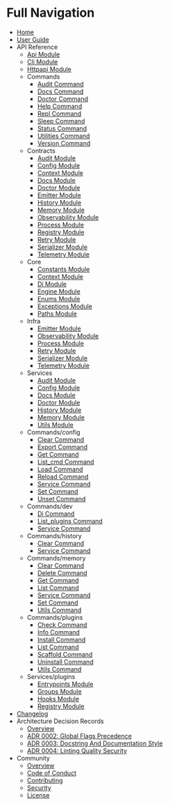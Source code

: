 # Full Navigation
* [Home](index.md)
* [User Guide](usage.md)
* API Reference
    * [Api Module](reference/api.md)
    * [Cli Module](reference/cli.md)
    * [Httpapi Module](reference/httpapi.md)
    * Commands
        * [Audit Command](reference/commands/audit.md)
        * [Docs Command](reference/commands/docs.md)
        * [Doctor Command](reference/commands/doctor.md)
        * [Help Command](reference/commands/help.md)
        * [Repl Command](reference/commands/repl.md)
        * [Sleep Command](reference/commands/sleep.md)
        * [Status Command](reference/commands/status.md)
        * [Utilities Command](reference/commands/utilities.md)
        * [Version Command](reference/commands/version.md)
    * Contracts
        * [Audit Module](reference/contracts/audit.md)
        * [Config Module](reference/contracts/config.md)
        * [Context Module](reference/contracts/context.md)
        * [Docs Module](reference/contracts/docs.md)
        * [Doctor Module](reference/contracts/doctor.md)
        * [Emitter Module](reference/contracts/emitter.md)
        * [History Module](reference/contracts/history.md)
        * [Memory Module](reference/contracts/memory.md)
        * [Observability Module](reference/contracts/observability.md)
        * [Process Module](reference/contracts/process.md)
        * [Registry Module](reference/contracts/registry.md)
        * [Retry Module](reference/contracts/retry.md)
        * [Serializer Module](reference/contracts/serializer.md)
        * [Telemetry Module](reference/contracts/telemetry.md)
    * Core
        * [Constants Module](reference/core/constants.md)
        * [Context Module](reference/core/context.md)
        * [Di Module](reference/core/di.md)
        * [Engine Module](reference/core/engine.md)
        * [Enums Module](reference/core/enums.md)
        * [Exceptions Module](reference/core/exceptions.md)
        * [Paths Module](reference/core/paths.md)
    * Infra
        * [Emitter Module](reference/infra/emitter.md)
        * [Observability Module](reference/infra/observability.md)
        * [Process Module](reference/infra/process.md)
        * [Retry Module](reference/infra/retry.md)
        * [Serializer Module](reference/infra/serializer.md)
        * [Telemetry Module](reference/infra/telemetry.md)
    * Services
        * [Audit Module](reference/services/audit.md)
        * [Config Module](reference/services/config.md)
        * [Docs Module](reference/services/docs.md)
        * [Doctor Module](reference/services/doctor.md)
        * [History Module](reference/services/history.md)
        * [Memory Module](reference/services/memory.md)
        * [Utils Module](reference/services/utils.md)
    * Commands/config
        * [Clear Command](reference/commands/config/clear.md)
        * [Export Command](reference/commands/config/export.md)
        * [Get Command](reference/commands/config/get.md)
        * [List_cmd Command](reference/commands/config/list_cmd.md)
        * [Load Command](reference/commands/config/load.md)
        * [Reload Command](reference/commands/config/reload.md)
        * [Service Command](reference/commands/config/service.md)
        * [Set Command](reference/commands/config/set.md)
        * [Unset Command](reference/commands/config/unset.md)
    * Commands/dev
        * [Di Command](reference/commands/dev/di.md)
        * [List_plugins Command](reference/commands/dev/list_plugins.md)
        * [Service Command](reference/commands/dev/service.md)
    * Commands/history
        * [Clear Command](reference/commands/history/clear.md)
        * [Service Command](reference/commands/history/service.md)
    * Commands/memory
        * [Clear Command](reference/commands/memory/clear.md)
        * [Delete Command](reference/commands/memory/delete.md)
        * [Get Command](reference/commands/memory/get.md)
        * [List Command](reference/commands/memory/list.md)
        * [Service Command](reference/commands/memory/service.md)
        * [Set Command](reference/commands/memory/set.md)
        * [Utils Command](reference/commands/memory/utils.md)
    * Commands/plugins
        * [Check Command](reference/commands/plugins/check.md)
        * [Info Command](reference/commands/plugins/info.md)
        * [Install Command](reference/commands/plugins/install.md)
        * [List Command](reference/commands/plugins/list.md)
        * [Scaffold Command](reference/commands/plugins/scaffold.md)
        * [Uninstall Command](reference/commands/plugins/uninstall.md)
        * [Utils Command](reference/commands/plugins/utils.md)
    * Services/plugins
        * [Entrypoints Module](reference/services/plugins/entrypoints.md)
        * [Groups Module](reference/services/plugins/groups.md)
        * [Hooks Module](reference/services/plugins/hooks.md)
        * [Registry Module](reference/services/plugins/registry.md)
* [Changelog](changelog.md)
* Architecture Decision Records
    * [Overview](ADR/index.md)
    * [ADR 0002: Global Flags Precedence](ADR/0002-global-flags-precedence.md)
    * [ADR 0003: Docstring And Documentation Style](ADR/0003-docstring-and-documentation-style.md)
    * [ADR 0004: Linting Quality Security](ADR/0004-linting-quality-security.md)
* Community
    * [Overview](community.md)
    * [Code of Conduct](code_of_conduct.md)
    * [Contributing](contributing.md)
    * [Security](security.md)
    * [License](license.md)
